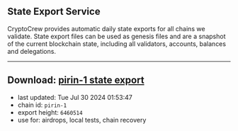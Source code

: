 ## State Export Service
CryptoCrew provides automatic daily state exports for all chains we validate. State export files can be used as genesis files and are a snapshot of the current blockchain state, including all validators, accounts, balances and delegations.

---
**Download: [pirin-1 state export](https://dl-eu2.ccvalidators.com/SERVICE/nolus/pirin-1_export_6460514.json)**
---

- last updated: Tue Jul 30 2024 01:53:47
- chain id: `pirin-1`
- export height: `6460514`
- use for: airdrops, local tests, chain recovery
